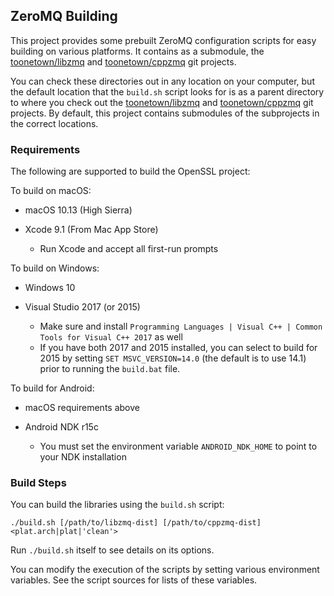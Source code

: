## ZeroMQ Building ##

This project provides some prebuilt ZeroMQ configuration scripts for easy building on various platforms.  It contains as a submodule, the [toonetown/libzmq][libzmq-release] and [toonetown/cppzmq][cppzmq-release] git projects.

You can check these directories out in any location on your computer, but the default location that the `build.sh` script looks for is as a parent directory to where you check out the [toonetown/libzmq][libzmq-release] and [toonetown/cppzmq][cppzmq-release] git projects.  By default, this project contains submodules of the subprojects in the correct locations.

[libzmq-release]: https://github.com/toonetown/libzmq
[cppzmq-release]: https://github.com/toonetown/cppzmq

### Requirements ###

The following are supported to build the OpenSSL project:

To build on macOS:

 * macOS 10.13 (High Sierra)
 
 * Xcode 9.1 (From Mac App Store)
     * Run Xcode and accept all first-run prompts

To build on Windows:

 * Windows 10
 
 * Visual Studio 2017 (or 2015)
     * Make sure and install `Programming Languages | Visual C++ | Common Tools for Visual C++ 2017` as well
     * If you have both 2017 and 2015 installed, you can select to build for 2015 by setting `SET MSVC_VERSION=14.0` (the default is to use 14.1) prior to running the `build.bat` file.

To build for Android:

 * macOS requirements above
 
 * Android NDK r15c
     * You must set the environment variable `ANDROID_NDK_HOME` to point to your NDK installation

     
### Build Steps ###

You can build the libraries using the `build.sh` script:

    ./build.sh [/path/to/libzmq-dist] [/path/to/cppzmq-dist] <plat.arch|plat|'clean'>

Run `./build.sh` itself to see details on its options.

You can modify the execution of the scripts by setting various environment variables.  See the script sources for lists of these variables.
